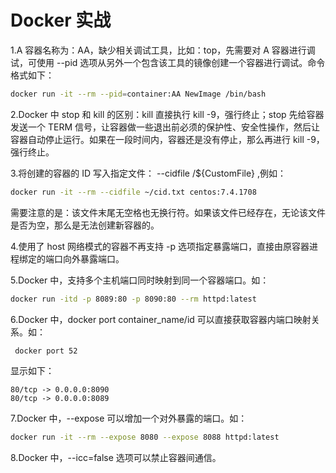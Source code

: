 # Docker 实战

1.A 容器名称为：AA，缺少相关调试工具，比如：top，先需要对 A 容器进行调试，可使用 --pid 选项从另外一个包含该工具的镜像创建一个容器进行调试。命令格式如下：

```bash
docker run -it --rm --pid=container:AA NewImage /bin/bash
```

2.Docker 中 stop 和 kill 的区别：kill 直接执行 kill -9，强行终止；stop 先给容器发送一个 TERM 信号，让容器做一些退出前必须的保护性、安全性操作，然后让容器自动停止运行。如果在一段时间内，容器还是没有停止，那么再进行 kill -9，强行终止。

3.将创建的容器的 ID 写入指定文件： --cidfile /${CustomFile} ,例如：

```bash
docker run -it --rm --cidfile ~/cid.txt centos:7.4.1708
```

需要注意的是：该文件末尾无空格也无换行符。如果该文件已经存在，无论该文件是否为空，那么是无法创建新容器的。

4.使用了 host 网络模式的容器不再支持 -p 选项指定暴露端口，直接由原容器进程绑定的端口向外暴露端口。

5.Docker 中，支持多个主机端口同时映射到同一个容器端口。如：

```bash
docker run -itd -p 8089:80 -p 8090:80 --rm httpd:latest
```

6.Docker 中，docker port container_name/id 可以直接获取容器内端口映射关系。如：

```bash
 docker port 52
```

显示如下：

```text
80/tcp -> 0.0.0.0:8090
80/tcp -> 0.0.0.0:8089
```

7.Docker 中，--expose 可以增加一个对外暴露的端口。如：

```bash
docker run -it --rm --expose 8080 --expose 8088 httpd:latest
```

8.Docker 中，--icc=false 选项可以禁止容器间通信。
